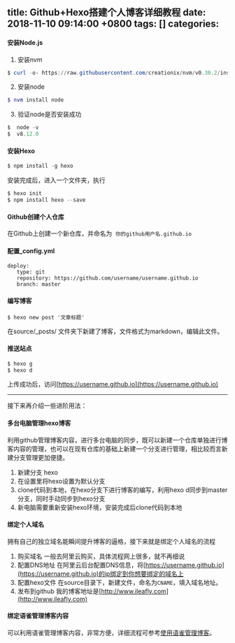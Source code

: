 
title: Github+Hexo搭建个人博客详细教程
date: 2018-11-10 09:14:00 +0800
tags: []
categories: 
---
#### <a name="sl6tws"></a>安装Node.js
1. 安装nvm
```powershell
$ curl -o- https://raw.githubusercontent.com/creationix/nvm/v0.30.2/install.sh | bash
```
2. 安装node
```powershell
$ nvm install node
```
3. 验证node是否安装成功
```powershell
$  node -v
$  v8.12.0
```
#### <a name="t8a8gr"></a>安装Hexo
```powershell
$ npm install -g hexo
```
安装完成后，进入一个文件夹，执行
```powershell
$ hexo init
$ npm install hexo --save
```
#### <a name="ua2lyy"></a>Github创建个人仓库
在Github上创建一个新仓库，并命名为  `你的github用户名.github.io`
#### <a name="oefdft"></a>配置\_config.yml
```plain
deploy:
   type: git
   repository: https://github.com/username/username.github.io
   branch: master
```
#### <a name="s6t5gs"></a>编写博客
```plain
$ hexo new post '文章标题'
```
在source/\_posts/ 文件夹下新建了博客，文件格式为markdown，编辑此文件。
#### <a name="ybauhr"></a>推送站点
```powershell
$ hexo g
$ hexo d
```
上传成功后，访问[https://username.github.io](https://username.github.io)

---

接下来再介绍一些进阶用法：
#### <a name="padgfi"></a>多台电脑管理hexo博客
利用github管理博客内容，进行多台电脑的同步，既可以新建一个仓库单独进行博客内容的管理，也可以在现有仓库的基础上新建一个分支进行管理，相比较而言新建分支管理更加便捷。
1. 新建分支 hexo
2. 在设置里将hexo设置为默认分支
3. clone代码到本地，在hexo分支下进行博客的编写，利用hexo d同步到master分支，同时手动同步到hexo分支
4. 新电脑需要重新安装hexo环境，安装完成后clone代码到本地
#### <a name="xhgmdd"></a>绑定个人域名
拥有自己的独立域名能瞬间提升博客的逼格，接下来就是绑定个人域名的流程
1. 购买域名
      一般去阿里云购买，具体流程网上很多，就不再细说
2. 配置DNS地址
      在阿里云后台配置DNS信息，将[https://username.github.io](https://username.github.io)的ip绑定到你想要绑定的域名上
3. 配置hexo文件
      在source目录下，新建文件，命名为`CNAME`，填入域名地址。
4. 发布到github
我的博客地址是[http://www.ileafly.com](http://www.ileafly.com)
#### <a name="yst3oh"></a>绑定语雀管理博客内容
可以利用语雀管理博客内容，非常方便，详细流程可参考[使用语雀管理博客](http://www.ileafly.com/2018/11/09/yuque/使用语雀管理博客/)。


